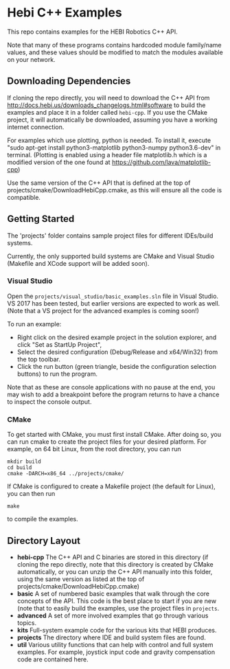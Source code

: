 # Hebi C++ Examples

This repo contains examples for the HEBI Robotics C++ API.

Note that many of these programs contains hardcoded module family/name values,
and these values should be modified to match the modules available on your
network.

## Downloading Dependencies

If cloning the repo directly, you will need to download the C++ API from http://docs.hebi.us/downloads_changelogs.html#software to build the examples and place it in a folder called `hebi-cpp`. If you use the CMake project, it will automatically be downloaded, assuming you have a working internet connection.

For examples which use plotting, python is needed. To install it, execute "sudo apt-get install python3-matplotlib python3-numpy python3.6-dev" in terminal. (Plotting is enabled using a header file matplotlib.h which is a modified version of the one found at https://github.com/lava/matplotlib-cpp)

Use the same version of the C++ API that is defined at the top of projects/cmake/DownloadHebiCpp.cmake, as this will ensure all the code is compatible.

## Getting Started

The 'projects' folder contains sample project files for different IDEs/build
systems.

Currently, the only supported build systems are CMake and Visual Studio (Makefile
and XCode support will be added soon).

### Visual Studio

Open the `projects/visual_studio/basic_examples.sln` file in Visual Studio.
VS 2017 has been tested, but earlier versions are expected to work as well.
(Note that a VS project for the advanced examples is coming soon!)

To run an example:

- Right click on the desired example project in the solution explorer, and
click "Set as StartUp Project",
- Select the desired configuration (Debug/Release and x64/Win32) from the
top toolbar.
- Click the run button (green triangle, beside the configuration selection
buttons) to run the program.

Note that as these are console applications with no pause at the end, you
may wish to add a breakpoint before the program returns to have a chance
to inspect the console output.

### CMake

To get started with CMake, you must
first install CMake.  After doing so, you can run cmake to create the project
files for your desired platform.  For example, on 64 bit Linux, from the root
directory, you can run

```
mkdir build
cd build
cmake -DARCH=x86_64 ../projects/cmake/
```

If CMake is configured to create a Makefile project (the default for Linux), you
can then run

```make```

to compile the examples.

## Directory Layout

- **hebi-cpp** The C++ API and C binaries are stored in this directory (if cloning
the repo directly, note that this directory is created by CMake automatically, or
you can unzip the C++ API manually into this folder, using the same version as listed
at the top of projects/cmake/DownloadHebiCpp.cmake)
- **basic** A set of numbered basic examples that walk through the core concepts
of the API.  This code is the best place to start if you are new (note that to
easily build the examples, use the project files in `projects`.
- **advanced** A set of more involved examples that go through various topics.
- **kits** Full-system example code for the various kits that HEBI produces.
- **projects** The directory where IDE and build system files are found.
- **util** Various utility functions that can help with control and full system examples.  For example, joystick input code and gravity compensation code are contained here.

